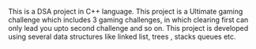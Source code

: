 This is a DSA project in C++ language. This project is a Ultimate gaming challenge which includes 3 gaming challenges, in which clearing first can only lead you upto second challenge and so on.
This project is developed using several data structures like linked list, trees , stacks queues etc.
